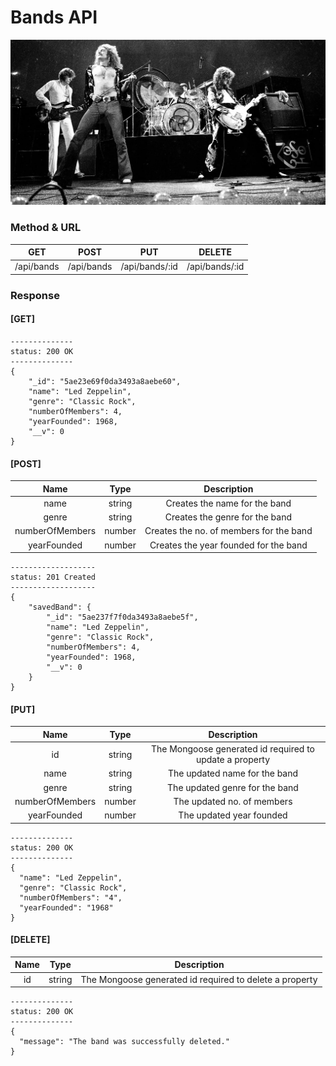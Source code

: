 # Bands API

![alt text](/ledzeppelinlive.jpg)

### Method & URL

|    GET     |    POST    |      PUT       |     DELETE     |
| :--------: | :--------: | :------------: | :------------: |
| /api/bands | /api/bands | /api/bands/:id | /api/bands/:id |

### Response

#### [GET]

    --------------
    status: 200 OK
    --------------
    {
        "_id": "5ae23e69f0da3493a8aebe60",
        "name": "Led Zeppelin",
        "genre": "Classic Rock",
        "numberOfMembers": 4,
        "yearFounded": 1968,
        "__v": 0
    }

#### [POST]

|      Name       |  Type  |               Description               |
| :-------------: | :----: | :-------------------------------------: |
|      name       | string |      Creates the name for the band      |
|      genre      | string |     Creates the genre for the band      |
| numberOfMembers | number | Creates the no. of members for the band |
|   yearFounded   | number |  Creates the year founded for the band  |

    -------------------
    status: 201 Created
    -------------------
    {
        "savedBand": {
            "_id": "5ae237f7f0da3493a8aebe5f",
            "name": "Led Zeppelin",
            "genre": "Classic Rock",
            "numberOfMembers": 4,
            "yearFounded": 1968,
            "__v": 0
        }
    }

#### [PUT]

|      Name       |  Type  |                       Description                       |
| :-------------: | :----: | :-----------------------------------------------------: |
|       id        | string | The Mongoose generated id required to update a property |
|      name       | string |              The updated name for the band              |
|      genre      | string |             The updated genre for the band              |
| numberOfMembers | number |               The updated no. of members                |
|   yearFounded   | number |                The updated year founded                 |

    --------------
    status: 200 OK
    --------------  
    {
      "name": "Led Zeppelin",
      "genre": "Classic Rock",
      "numberOfMembers": "4",
      "yearFounded": "1968"
    }  

#### [DELETE]

| Name |  Type  |                       Description                       |
| :--: | :----: | :-----------------------------------------------------: |
|  id  | string | The Mongoose generated id required to delete a property |

    --------------
    status: 200 OK
    --------------  
    {
      "message": "The band was successfully deleted."
    }
